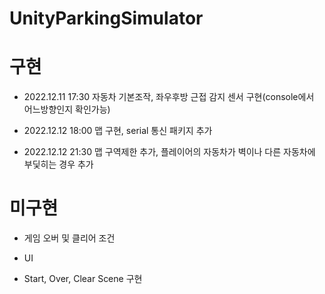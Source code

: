 # UnityParkingSimulator

# 구현

  - 2022.12.11 17:30 자동차 기본조작, 좌우후방 근접 감지 센서 구현(console에서 어느방향인지 확인가능)
  
  - 2022.12.12 18:00 맵 구현, serial 통신 패키지 추가
  
  - 2022.12.12 21:30 맵 구역제한 추가, 플레이어의 자동차가 벽이나 다른 자동차에 부딫히는 경우 추가


# 미구현
  
  - 게임 오버 및 클리어 조건
  
  - UI
  
  - Start, Over, Clear Scene 구현
